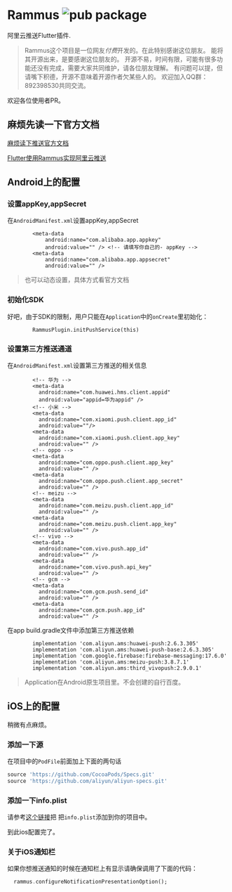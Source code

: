 # Rammus  ![pub package](https://img.shields.io/pub/v/rammus.svg)

阿里云推送Flutter插件.

> Rammus这个项目是一位网友*付费*开发的。在此特别感谢这位朋友。
> 能将其开源出来，是要感谢这位朋友的。
> 开源不易，时间有限，可能有很多功能还没有完成，需要大家共同维护，请各位朋友理解。
> 有问题可以提，但请嘴下积德，开源不意味着开源作者欠某些人的。
> 欢迎加入QQ群：892398530共同交流。

欢迎各位使用者PR。

## 麻烦先读一下官方文档

[麻烦读下推送官方文档](https://help.aliyun.com/document_detail/51056.html?spm=a2c4g.11186623.6.623.47bf59abvM9j25)

[Flutter使用Rammus实现阿里云推送](https://my.oschina.net/wupeilin/blog/3108695)

## Android上的配置

### 设置appKey,appSecret

在`AndroidManifest.xml`设置appKey,appSecret

```
        <meta-data
            android:name="com.alibaba.app.appkey"
            android:value="" /> <!-- 请填写你自己的- appKey -->
        <meta-data
            android:name="com.alibaba.app.appsecret"
            android:value="" />
```

> 也可以动态设置，具体方式看官方文档

### 初始化SDK

好吧，由于SDK的限制，用户只能在`Application`中的`onCreate`里初始化：

```
        RammusPlugin.initPushService(this)

```
### 设置第三方推送通道
在`AndroidManifest.xml`设置第三方推送的相关信息
```
        <!-- 华为 -->
        <meta-data
          android:name="com.huawei.hms.client.appid"
          android:value="appid=华为appid" />
        <!-- 小米 -->
        <meta-data
          android:name="com.xiaomi.push.client.app_id"
          android:value=""/>
        <meta-data
          android:name="com.xiaomi.push.client.app_key"
          android:value="" />
        <!-- oppo -->
        <meta-data
          android:name="com.oppo.push.client.app_key"
          android:value="" />
        <meta-data
          android:name="com.oppo.push.client.app_secret"
          android:value="" />
        <!-- meizu -->
        <meta-data
          android:name="com.meizu.push.client.app_id"
          android:value="" />
        <meta-data
          android:name="com.meizu.push.client.app_key"
          android:value="" />
        <!-- vivo -->
        <meta-data
          android:name="com.vivo.push.app_id"
          android:value="" />
        <meta-data
          android:name="com.vivo.push.api_key"
          android:value="" />
        <!-- gcm -->
        <meta-data
          android:name="com.gcm.push.send_id"
          android:value="" />
        <meta-data
          android:name="com.gcm.push.app_id"
          android:value="" />
```
在app build.gradle文件中添加第三方推送依赖
```
        implementation 'com.aliyun.ams:huawei-push:2.6.3.305'
        implementation 'com.aliyun.ams:huawei-push-base:2.6.3.305'
        implementation 'com.google.firebase:firebase-messaging:17.6.0'
        implementation 'com.aliyun.ams:meizu-push:3.8.7.1'
        implementation 'com.aliyun.ams:third_vivopush:2.9.0.1'
```
> Application在Android原生项目里。不会创建的自行百度。


## iOS上的配置

稍微有点麻烦。

### 添加一下源

在项目中的`PodFile`前面加上下面的两句话
```ruby
source 'https://github.com/CocoaPods/Specs.git'
source 'https://github.com/aliyun/aliyun-specs.git'
```
### 添加一下info.plist
请参考[这个链接](https://help.aliyun.com/document_detail/30072.html?spm=a2c4g.11186623.6.630.396f40b1t4SLCb)把
把`info.plist`添加到你的项目中。

到此ios配置完了。

### 关于iOS通知栏
如果你想推送通知的时候在通知栏上有显示请确保调用了下面的代码：
```dart
  rammus.configureNotificationPresentationOption();
```

